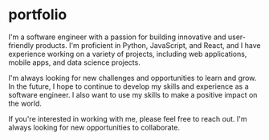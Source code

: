 # portfolio
I'm a software engineer with a passion for building innovative and user-friendly products. I'm proficient in Python, JavaScript, and React, and I have experience working on a variety of projects, including web applications, mobile apps, and data science projects.

I'm always looking for new challenges and opportunities to learn and grow. In the future, I hope to continue to develop my skills and experience as a software engineer. I also want to use my skills to make a positive impact on the world.

If you're interested in working with me, please feel free to reach out. I'm always looking for new opportunities to collaborate.

